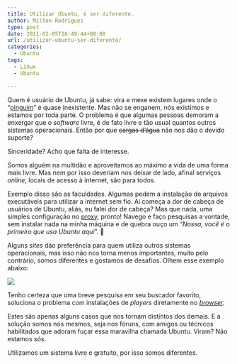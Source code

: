 ```yaml
---
title: Utilizar Ubuntu, é ser diferente.
author: Milton Rodrigues
type: post
date: 2011-02-05T16:49:44+00:00
url: /utilizar-ubuntu-ser-diferente/
categories:
  - Ubuntu
tags:
  - Linux
  - Ubuntu

---
```

Quem é usuário de Ubuntu, já sabe: vira e mexe existem lugares onde o “<a href="http://pt.wikipedia.org/wiki/Linux#Sobre_o_s.C3.ADmbolo" target="_blank">pinguim</a>” é quase inexistente. Mas não se enganem, nós existimos e estamos por toda parte. O problema é que algumas pessoas demoram a enxergar que o _software_ livre, é de fato livre e tão usual quantos outros sistemas operacionais. Então por que <span style="text-decoration: line-through;">cargas d’água</span> não nos dão o devido suporte?

Sinceridade? Acho que falta de interesse.

Somos alguém na multidão e aproveitamos ao máximo a vida de uma forma mais livre. Mas nem por isso deveriam nos deixar de lado, afinal serviços _online,_ locais de acesso à internet, são para todos.

Exemplo disso são as faculdades. Algumas pedem a instalação de arquivos executáveis para utilizar a internet sem fio. Aí começa a dor de cabeça de usuários de Ubuntu, aliás, eu falei dor de cabeça? Mas que nada, uma simples configuração no <a href="http://pt.wikipedia.org/wiki/Proxy" target="_blank">proxy</a>, pronto! Navego e faço pesquisas a vontade, sem instalar nada na minha máquina e de quebra ouço um “_Nossa, você é o primeiro que usa Ubuntu aqui_”. 🙂

Alguns _sites_ dão preferência para quem utiliza outros sistemas operacionais, mas isso não nos torna menos importantes, muito pelo contrário, somos diferentes e gostamos de desafios. Olhem esse exemplo abaixo:

![][1]

Tenho certeza que uma breve pesquisa em seu buscador favorito, soluciona o problema com instalações de _players_ diretamente no _<a href="http://pt.wikipedia.org/wiki/Browser" target="_blank">browser</a>._

Estes são apenas alguns casos que nos tornam distintos dos demais. E a solução somos nós mesmos, seja nos fóruns, com amigos ou técnicos habilitados que adoram fuçar essa maravilha chamada Ubuntu. Viram? Não estamos sós.

Utilizamos um sistema livre e gratuito, por isso somos diferentes.

 [1]: http://img708.imageshack.us/img708/9848/telah.png